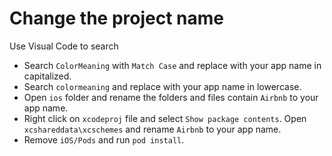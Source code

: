 # Change the project name

Use Visual Code to search

- Search `ColorMeaning` with `Match Case` and replace with your app name in capitalized.
- Search `colormeaning` and replace with your app name in lowercase.
- Open `ios` folder and rename the folders and files contain `Airbnb` to your app name.
- Right click on `xcodeproj` file and select `Show package contents`. Open `xcshareddata\xcschemes` and rename `Airbnb` to your app name.
- Remove `iOS/Pods` and run `pod install`.

